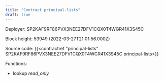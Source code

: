 ```yaml
---
title: "Contract principal-lists"
draft: true
---
```

Deployer: SP2KAF9RF86PVX3NEE27DFV1CQX0T4WGR41X3S45C


 



Block height: 53949 (2022-03-27T21:01:56.000Z)

Source code: {{<contractref "principal-lists" SP2KAF9RF86PVX3NEE27DFV1CQX0T4WGR41X3S45C principal-lists>}}

Functions:

* lookup _read_only_
